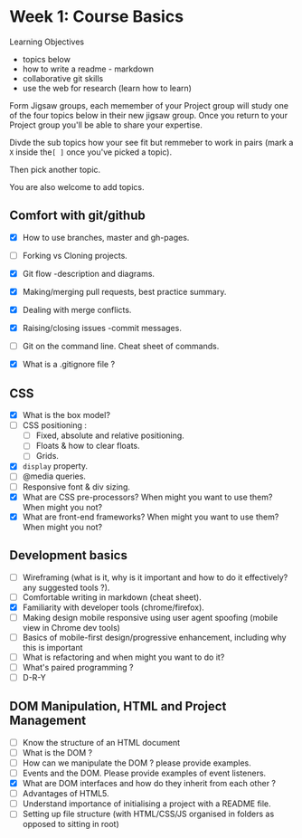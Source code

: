 # Week 1: Course Basics

Learning Objectives 

- topics below
- how to write a readme - markdown
- collaborative git skills
- use the web for research (learn how to learn)


Form Jigsaw groups, each memember of your Project group will study one of the four topics below in their new jigsaw group.
Once you return to your Project group you'll be able to share your expertise.

Divde the sub topics how your see fit but remmeber to work in pairs (mark a `X` inside the`[ ]` once you've picked a topic).

Then pick another topic.

You are also welcome to add topics.

## Comfort with git/github
- [x] How to use branches, master and gh-pages.
- [ ] Forking vs Cloning  projects.
- [x] Git flow -description and diagrams. 
- [x] Making/merging pull requests, best practice summary.
- [x] Dealing with merge conflicts.
- [x] Raising/closing issues -commit messages. 
- [ ] Git on the command line. Cheat sheet of commands.
- [x] What is a .gitignore file ?


## CSS
- [x] What is the box model?
- [ ] CSS positioning :
  - [ ] Fixed, absolute and relative positioning.
  - [ ] Floats & how to clear floats.
  - [ ] Grids. 
- [x] `display` property.
- [ ] @media queries.
- [ ] Responsive font & div sizing.
- [X] What are CSS pre-processors? When might you want to use them? When might you not?
- [X] What are front-end frameworks? When might you want to use them? When might you not?

## Development basics
- [ ] Wireframing (what is it, why is it important and how to do it effectively? any suggested tools ?).
- [ ] Comfortable writing in markdown (cheat sheet). 
- [x] Familiarity with developer tools (chrome/firefox).
- [ ] Making design mobile responsive using user agent spoofing (mobile view in Chrome dev tools)
- [ ] Basics of mobile-first design/progressive enhancement, including why this is important
- [ ] What is refactoring and when might you want to do it?
- [ ] What's paired programming ? 
- [ ] D-R-Y

## DOM Manipulation, HTML and Project Management
- [ ] Know the structure of an HTML document
- [ ] What is the DOM ? 
- [ ] How can we manipulate the DOM ? please provide examples.  
- [ ] Events and the DOM. Please provide examples of event listeners. 
- [x] What are DOM interfaces and how do they inherit from each other ? 
- [ ] Advantages of HTML5. 
- [ ] Understand importance of initialising a project with a README file.
- [ ] Setting up file structure (with HTML/CSS/JS organised in folders as opposed to sitting in root)
